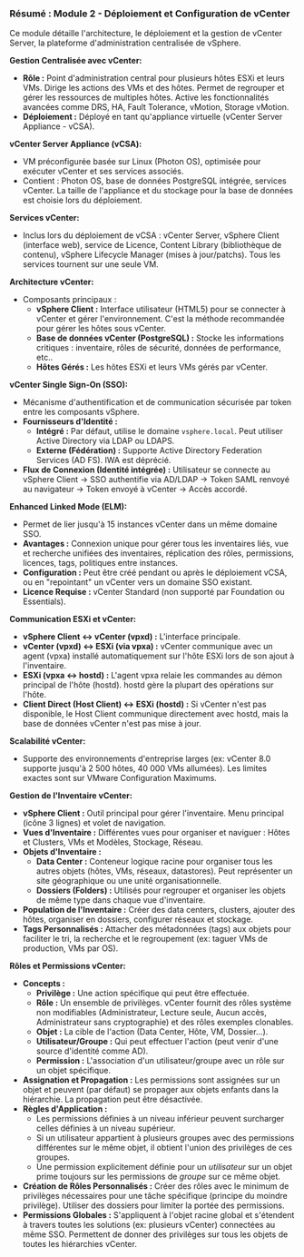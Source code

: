 ### Résumé : Module 2 - Déploiement et Configuration de vCenter 

Ce module détaille l'architecture, le déploiement et la gestion de vCenter Server, la plateforme d'administration centralisée de vSphere.

**Gestion Centralisée avec vCenter:**

- **Rôle :** Point d'administration central pour plusieurs hôtes ESXi et leurs VMs. Dirige les actions des VMs et des hôtes. Permet de regrouper et gérer les ressources de multiples hôtes. Active les fonctionnalités avancées comme DRS, HA, Fault Tolerance, vMotion, Storage vMotion.
- **Déploiement :** Déployé en tant qu'appliance virtuelle (vCenter Server Appliance - vCSA).

**vCenter Server Appliance (vCSA):**

- VM préconfigurée basée sur Linux (Photon OS), optimisée pour exécuter vCenter et ses services associés.
- Contient : Photon OS, base de données PostgreSQL intégrée, services vCenter. La taille de l'appliance et du stockage pour la base de données est choisie lors du déploiement.

**Services vCenter:**

- Inclus lors du déploiement de vCSA : vCenter Server, vSphere Client (interface web), service de Licence, Content Library (bibliothèque de contenu), vSphere Lifecycle Manager (mises à jour/patchs). Tous les services tournent sur une seule VM.

**Architecture vCenter:**

- Composants principaux :
    - **vSphere Client :** Interface utilisateur (HTML5) pour se connecter à vCenter et gérer l'environnement. C'est la méthode recommandée pour gérer les hôtes sous vCenter.
    - **Base de données vCenter (PostgreSQL) :** Stocke les informations critiques : inventaire, rôles de sécurité, données de performance, etc..
    - **Hôtes Gérés :** Les hôtes ESXi et leurs VMs gérés par vCenter.

**vCenter Single Sign-On (SSO):**

- Mécanisme d'authentification et de communication sécurisée par token entre les composants vSphere.
- **Fournisseurs d'Identité :**
    - **Intégré :** Par défaut, utilise le domaine `vsphere.local`. Peut utiliser Active Directory via LDAP ou LDAPS.
    - **Externe (Fédération) :** Supporte Active Directory Federation Services (AD FS). IWA est déprécié.
- **Flux de Connexion (Identité intégrée) :** Utilisateur se connecte au vSphere Client -> SSO authentifie via AD/LDAP -> Token SAML renvoyé au navigateur -> Token envoyé à vCenter -> Accès accordé.

**Enhanced Linked Mode (ELM):**

- Permet de lier jusqu'à 15 instances vCenter dans un même domaine SSO.
- **Avantages :** Connexion unique pour gérer tous les inventaires liés, vue et recherche unifiées des inventaires, réplication des rôles, permissions, licences, tags, politiques entre instances.
- **Configuration :** Peut être créé pendant ou après le déploiement vCSA, ou en "repointant" un vCenter vers un domaine SSO existant.
- **Licence Requise :** vCenter Standard (non supporté par Foundation ou Essentials).

**Communication ESXi et vCenter:**

- **vSphere Client <-> vCenter (vpxd) :** L'interface principale.
- **vCenter (vpxd) <-> ESXi (via vpxa) :** vCenter communique avec un agent (vpxa) installé automatiquement sur l'hôte ESXi lors de son ajout à l'inventaire.
- **ESXi (vpxa <-> hostd) :** L'agent vpxa relaie les commandes au démon principal de l'hôte (hostd). hostd gère la plupart des opérations sur l'hôte.
- **Client Direct (Host Client) <-> ESXi (hostd) :** Si vCenter n'est pas disponible, le Host Client communique directement avec hostd, mais la base de données vCenter n'est pas mise à jour.

**Scalabilité vCenter:**

- Supporte des environnements d'entreprise larges (ex: vCenter 8.0 supporte jusqu'à 2 500 hôtes, 40 000 VMs allumées). Les limites exactes sont sur VMware Configuration Maximums.

**Gestion de l'Inventaire vCenter:**

- **vSphere Client :** Outil principal pour gérer l'inventaire. Menu principal (icône 3 lignes) et volet de navigation.
- **Vues d'Inventaire :** Différentes vues pour organiser et naviguer : Hôtes et Clusters, VMs et Modèles, Stockage, Réseau.
- **Objets d'Inventaire :**
    - **Data Center :** Conteneur logique racine pour organiser tous les autres objets (hôtes, VMs, réseaux, datastores). Peut représenter un site géographique ou une unité organisationnelle.
    - **Dossiers (Folders) :** Utilisés pour regrouper et organiser les objets de même type dans chaque vue d'inventaire.
- **Population de l'Inventaire :** Créer des data centers, clusters, ajouter des hôtes, organiser en dossiers, configurer réseaux et stockage.
- **Tags Personnalisés :** Attacher des métadonnées (tags) aux objets pour faciliter le tri, la recherche et le regroupement (ex: taguer VMs de production, VMs par OS).

**Rôles et Permissions vCenter:**

- **Concepts :**
    - **Privilège :** Une action spécifique qui peut être effectuée.
    - **Rôle :** Un ensemble de privilèges. vCenter fournit des rôles système non modifiables (Administrateur, Lecture seule, Aucun accès, Administrateur sans cryptographie) et des rôles exemples clonables.
    - **Objet :** La cible de l'action (Data Center, Hôte, VM, Dossier...).
    - **Utilisateur/Groupe :** Qui peut effectuer l'action (peut venir d'une source d'identité comme AD).
    - **Permission :** L'association d'un utilisateur/groupe avec un rôle sur un objet spécifique.
- **Assignation et Propagation :** Les permissions sont assignées sur un objet et peuvent (par défaut) se propager aux objets enfants dans la hiérarchie. La propagation peut être désactivée.
- **Règles d'Application :**
    - Les permissions définies à un niveau inférieur peuvent surcharger celles définies à un niveau supérieur.
    - Si un utilisateur appartient à plusieurs groupes avec des permissions différentes sur le même objet, il obtient l'union des privilèges de ces groupes.
    - Une permission explicitement définie pour un _utilisateur_ sur un objet prime toujours sur les permissions de _groupe_ sur ce même objet.
- **Création de Rôles Personnalisés :** Créer des rôles avec le minimum de privilèges nécessaires pour une tâche spécifique (principe du moindre privilège). Utiliser des dossiers pour limiter la portée des permissions.
- **Permissions Globales :** S'appliquent à l'objet racine global et s'étendent à travers toutes les solutions (ex: plusieurs vCenter) connectées au même SSO. Permettent de donner des privilèges sur tous les objets de toutes les hiérarchies vCenter.
